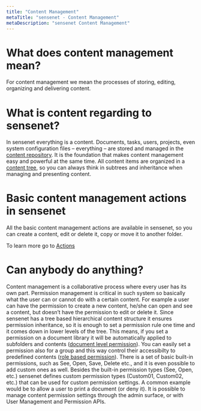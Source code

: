 ```yaml
---
title: "Content Management"
metaTitle: "sensenet - Content Management"
metaDescription: "sensenet Content Management"
---
```


# What does content management mean?

For content management we mean the processes of storing, editing, organizing and delivering content.
# What is content regarding to sensenet?
In sensenet everything is a content. Documents, tasks, users, projects, even system configuration files – everything – are stored and managed in the [content repository](/concepts/content-repository). It is the foundation that makes content management easy and powerful at the same time. All content items are organized in a [content tree](/concepts/content-tree), so you can always think in subtrees and inheritance when managing and presenting content.

# Basic content management actions in sensenet

All the basic content management actions are available in sensenet, so you can create a content, edit or delete it, copy or move it to another folder.

To learn more go to [Actions](/concepts/actions)

# Can anybody do anything?

Content management is a collaborative process where every user has its own part. Permission management is critical in such system so basically what the user can or cannot do with a certain content.
For example a user can have the permission to create a new content, he/she can open and see a content, but doesn’t have the permission to edit or delete it. Since sensenet has a tree based hierarchical content structure it ensures permission inheritance, so it is enough to set a permission rule one time and it comes down in lower levels of the tree. This means, if you set a permission on a document library it will be automatically applied to subfolders and contents ([document level permission](/concepts/document-level-permissions)). You can easily set a permission also for a group and this way control their accessibilty to predefined contents ([role based permission](/concepts/role-based-permissions)).
There is a set of basic built-in permissions, such as See, Open, Save, Delete etc., and it is even possible to add custom ones as well.
Besides the built-in permission types (See, Open, etc.) sensenet defines custom permission types (Custom01, Custom02, etc.) that can be used for custom permission settings. A common example would be to allow a user to print a document (or deny it).
It is possible to manage content permission settings through the admin surface, or with User Management and Permission APIs.
